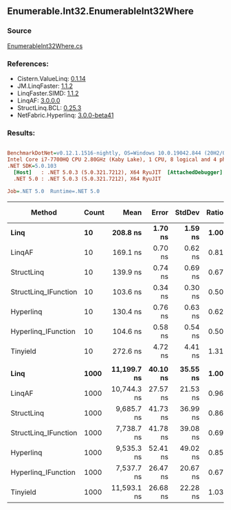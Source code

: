 ﻿## Enumerable.Int32.EnumerableInt32Where

### Source
[EnumerableInt32Where.cs](../LinqBenchmarks/Enumerable/Int32/EnumerableInt32Where.cs)

### References:
- Cistern.ValueLinq: [0.1.14](https://www.nuget.org/packages/Cistern.ValueLinq/0.1.14)
- JM.LinqFaster: [1.1.2](https://www.nuget.org/packages/JM.LinqFaster/1.1.2)
- LinqFaster.SIMD: [1.1.2](https://www.nuget.org/packages/LinqFaster.SIMD/1.0.3)
- LinqAF: [3.0.0.0](https://www.nuget.org/packages/LinqAF/3.0.0.0)
- StructLinq.BCL: [0.25.3](https://www.nuget.org/packages/StructLinq.BCL/0.25.3)
- NetFabric.Hyperlinq: [3.0.0-beta41](https://www.nuget.org/packages/NetFabric.Hyperlinq/3.0.0-beta41)

### Results:
``` ini

BenchmarkDotNet=v0.12.1.1516-nightly, OS=Windows 10.0.19042.844 (20H2/October2020Update)
Intel Core i7-7700HQ CPU 2.80GHz (Kaby Lake), 1 CPU, 8 logical and 4 physical cores
.NET SDK=5.0.103
  [Host]   : .NET 5.0.3 (5.0.321.7212), X64 RyuJIT  [AttachedDebugger]
  .NET 5.0 : .NET 5.0.3 (5.0.321.7212), X64 RyuJIT

Job=.NET 5.0  Runtime=.NET 5.0  

```
|               Method | Count |        Mean |    Error |   StdDev | Ratio | RatioSD |  Gen 0 | Gen 1 | Gen 2 | Allocated |
|--------------------- |------ |------------:|---------:|---------:|------:|--------:|-------:|------:|------:|----------:|
|                 **Linq** |    **10** |    **208.8 ns** |  **1.70 ns** |  **1.59 ns** |  **1.00** |    **0.00** | **0.0305** |     **-** |     **-** |      **96 B** |
|               LinqAF |    10 |    169.1 ns |  0.70 ns |  0.62 ns |  0.81 |    0.00 | 0.0126 |     - |     - |      40 B |
|           StructLinq |    10 |    139.9 ns |  0.74 ns |  0.69 ns |  0.67 |    0.01 | 0.0203 |     - |     - |      64 B |
| StructLinq_IFunction |    10 |    103.6 ns |  0.34 ns |  0.30 ns |  0.50 |    0.00 | 0.0126 |     - |     - |      40 B |
|            Hyperlinq |    10 |    130.4 ns |  0.76 ns |  0.63 ns |  0.62 |    0.01 | 0.0126 |     - |     - |      40 B |
|  Hyperlinq_IFunction |    10 |    104.6 ns |  0.58 ns |  0.54 ns |  0.50 |    0.01 | 0.0126 |     - |     - |      40 B |
|             Tinyield |    10 |    272.6 ns |  4.72 ns |  4.41 ns |  1.31 |    0.03 | 0.1912 |     - |     - |     600 B |
|                      |       |             |          |          |       |         |        |       |       |           |
|                 **Linq** |  **1000** | **11,199.7 ns** | **40.10 ns** | **35.55 ns** |  **1.00** |    **0.00** | **0.0305** |     **-** |     **-** |      **96 B** |
|               LinqAF |  1000 | 10,744.3 ns | 27.57 ns | 21.53 ns |  0.96 |    0.00 |      - |     - |     - |      40 B |
|           StructLinq |  1000 |  9,685.7 ns | 41.73 ns | 36.99 ns |  0.86 |    0.00 | 0.0153 |     - |     - |      64 B |
| StructLinq_IFunction |  1000 |  7,738.7 ns | 41.78 ns | 39.08 ns |  0.69 |    0.00 |      - |     - |     - |      40 B |
|            Hyperlinq |  1000 |  9,535.3 ns | 52.41 ns | 49.02 ns |  0.85 |    0.00 |      - |     - |     - |      40 B |
|  Hyperlinq_IFunction |  1000 |  7,537.7 ns | 26.47 ns | 20.67 ns |  0.67 |    0.00 | 0.0076 |     - |     - |      40 B |
|             Tinyield |  1000 | 11,593.1 ns | 26.68 ns | 22.28 ns |  1.03 |    0.00 | 0.1831 |     - |     - |     600 B |
